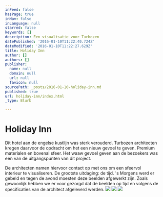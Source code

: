 ```yaml
---
inFeed: false
hasPage: true
inNav: false
inLanguage: null
starred: false
keywords: []
description: Een visualisatie voor Turbozen
datePublished: '2016-01-10T11:22:40.724Z'
dateModified: '2016-01-10T11:22:27.629Z'
title: Holiday Inn
author: []
authors: []
publisher:
  name: null
  domain: null
  url: null
  favicon: null
sourcePath: _posts/2016-01-10-holiday-inn.md
published: true
url: holiday-inn/index.html
_type: Blurb

---
```

# Holiday Inn

Dit hotel aan de engelse kustlijn was sterk verouderd. Turbozen architecten kregen daarvoor de opdracht om het een nieuw gevoel te geven. Premium materialen en bovenal sfeer. Het waaw gevoel geven aan de bezoekers was een van de uitgangspunten van dit project.

De architecten namen hiervoor contact op met ons om een sfeervol interieur te visualiseren. De grootste uitdaging: de tijd. 's Morgens werd er gebeld en tegen de avond moesten deze beelden afgewerkt zijn. Zoals gewoonlijk hebben we er voor gezorgd dat de beelden op tijd en volgens de specificaties van de architect afgeleverd werden.
![](https://the-grid-user-content.s3-us-west-2.amazonaws.com/27816ca9-2ede-424b-9b27-0ca336b3215d.jpg)
![](https://the-grid-user-content.s3-us-west-2.amazonaws.com/fc810d78-b44c-4ad1-8c72-700d326ce06f.jpg)
![](https://the-grid-user-content.s3-us-west-2.amazonaws.com/cdc0f013-1c73-419d-943f-5dcb048781b6.jpg)